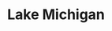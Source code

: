 ---
title: "Lake Michigan"
hashtag: "lake-michigan"
borders:
  - Indiana
  - Illinois
  - Michigan
  - Wisconsin
near:
  - Lake Superior
tags:
  - lake
  - North America
---